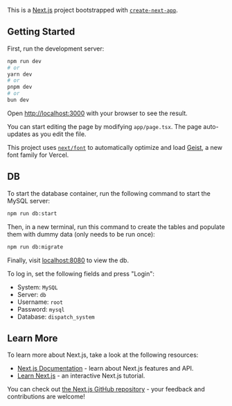 This is a [Next.js](https://nextjs.org) project bootstrapped with [`create-next-app`](https://nextjs.org/docs/app/api-reference/cli/create-next-app).

## Getting Started

First, run the development server:

```bash
npm run dev
# or
yarn dev
# or
pnpm dev
# or
bun dev
```

Open [http://localhost:3000](http://localhost:3000) with your browser to see the result.

You can start editing the page by modifying `app/page.tsx`. The page auto-updates as you edit the file.

This project uses [`next/font`](https://nextjs.org/docs/app/building-your-application/optimizing/fonts) to automatically optimize and load [Geist](https://vercel.com/font), a new font family for Vercel.

## DB

To start the database container, run the following command to start the MySQL server:

```bash
npm run db:start
```

Then, in a new terminal, run this command to create the tables and populate them with dummy data (only needs to be run once):

```bash
npm run db:migrate
```

Finally, visit [localhost:8080](http://localhost:8080) to view the db.

To log in, set the following fields and press "Login":
- System: `MySQL`
- Server: `db`
- Username: `root`
- Password: `mysql`
- Database: `dispatch_system`

## Learn More

To learn more about Next.js, take a look at the following resources:

- [Next.js Documentation](https://nextjs.org/docs) - learn about Next.js features and API.
- [Learn Next.js](https://nextjs.org/learn) - an interactive Next.js tutorial.

You can check out [the Next.js GitHub repository](https://github.com/vercel/next.js) - your feedback and contributions are welcome!
